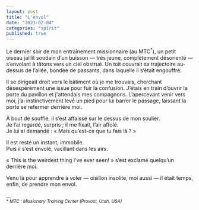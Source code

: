 ```yaml
---
layout: post
title: "L'envol"
date: "2023-02-04"
categories: "spirit"
published: true
---
```


Le dernier soir de mon entraînement missionnaire (au MTC<sup>*</sup>), un petit oiseau jaillit soudain d’un buisson — très jeune, complètement désorienté — s’envolant à tâtons vers un ciel obstrué. Un toit couvrait sa trajectoire au-dessus de l’allée, bondée de passants, dans laquelle il s’était engouffré.  

Il se dirigeait droit vers le bâtiment où je me trouvais, cherchant désespérément une issue pour fuir la confusion. J’étais en train d’ouvrir la porte du pavillon et j'attendais mes compagnons. L’apercevant venir vers moi, j’ai instinctivement levé un pied pour lui barrer le passage, laissant la porte se refermer derrière moi.  

À bout de souffle, il s’est affaissé sur le dessus de mon soulier.  
Je l’ai regardé, surpris ; il me fixait, l’air affolé.  
Je lui ai demandé : « Mais qu’est-ce que tu fais là ? »  

Il est resté un instant, immobile.  
Puis il s’est envolé, vacillant dans les airs.  

« This is the weirdest thing I’ve ever seen! » s’est exclamé quelqu’un derrière moi.  

Venu là pour apprendre à voler — oisillon insolite, moi aussi — il était temps, enfin, de prendre mon envol.  



__  
<sup>* *MTC : Missionary Training Center (Provost, Utah, USA)* </sup>
